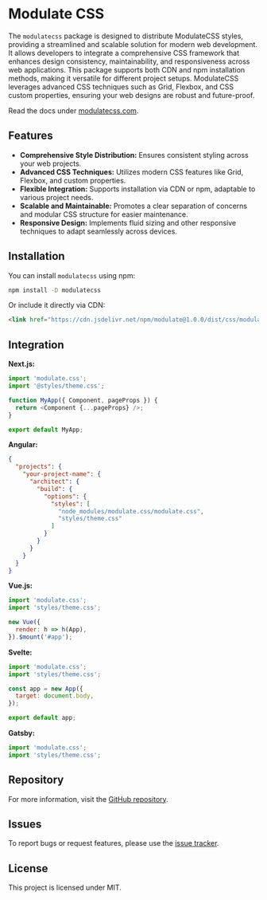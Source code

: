 # Modulate CSS

The `modulatecss` package is designed to distribute ModulateCSS styles, providing a streamlined and scalable solution for modern web development. It allows developers to integrate a comprehensive CSS framework that enhances design consistency, maintainability, and responsiveness across web applications. This package supports both CDN and npm installation methods, making it versatile for different project setups. ModulateCSS leverages advanced CSS techniques such as Grid, Flexbox, and CSS custom properties, ensuring your web designs are robust and future-proof.

Read the docs under [modulatecss.com](https://modulatecss.com/).

## Features
- **Comprehensive Style Distribution:** Ensures consistent styling across your web projects.
- **Advanced CSS Techniques:** Utilizes modern CSS features like Grid, Flexbox, and custom properties.
- **Flexible Integration:** Supports installation via CDN or npm, adaptable to various project needs.
- **Scalable and Maintainable:** Promotes a clear separation of concerns and modular CSS structure for easier maintenance.
- **Responsive Design:** Implements fluid sizing and other responsive techniques to adapt seamlessly across devices.

## Installation
You can install `modulatecss` using npm:

```bash
npm install -D modulatecss
```

Or include it directly via CDN:

```html
<link href="https://cdn.jsdelivr.net/npm/modulate@1.0.0/dist/css/modulate.min.css" rel="stylesheet">
```

## Integration
**Next.js:**

```javascript
import 'modulate.css';
import '@styles/theme.css';

function MyApp({ Component, pageProps }) {
  return <Component {...pageProps} />;
}

export default MyApp;
```

**Angular:**

```json
{
  "projects": {
    "your-project-name": {
      "architect": {
        "build": {
          "options": {
            "styles": [
              "node_modules/modulate.css/modulate.css",
              "styles/theme.css"
            ]
          }
        }
      }
    }
  }
}
```

**Vue.js:**

```javascript
import 'modulate.css';
import 'styles/theme.css';

new Vue({
  render: h => h(App),
}).$mount('#app');
```

**Svelte:**

```javascript
import 'modulate.css';
import 'styles/theme.css';

const app = new App({
  target: document.body,
});

export default app;
```

**Gatsby:**

```javascript
import 'modulate.css';
import 'styles/theme.css';
```

## Repository
For more information, visit the [GitHub repository](https://github.com/byteyard/modulatecss).

## Issues
To report bugs or request features, please use the [issue tracker](https://github.com/byteyard/modulatecss/issues).

## License
This project is licensed under MIT.